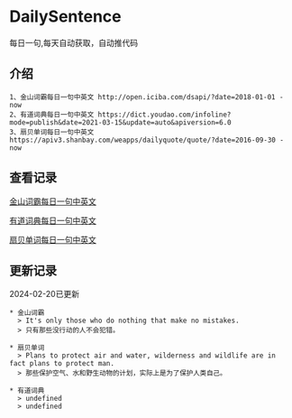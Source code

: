 # DailySentence

每日一句,每天自动获取，自动推代码

## 介绍

```
1、金山词霸每日一句中英文 http://open.iciba.com/dsapi/?date=2018-01-01 - now
2、有道词典每日一句中英文 https://dict.youdao.com/infoline?mode=publish&date=2021-03-15&update=auto&apiversion=6.0
3、扇贝单词每日一句中英文 https://apiv3.shanbay.com/weapps/dailyquote/quote/?date=2016-09-30 - now
```

## 查看记录

[金山词霸每日一句中英文](./data/iciba/)

[有道词典每日一句中英文](./data/youdao/)

[扇贝单词每日一句中英文](./data/shanbay/)

## 更新记录
2024-02-20已更新 
```
* 金山词霸
  > It's only those who do nothing that make no mistakes.
  > 只有那些没行动的人不会犯错。

* 扇贝单词
  > Plans to protect air and water, wilderness and wildlife are in fact plans to protect man.
  > 那些保护空气、水和野生动物的计划，实际上是为了保护人类自己。

* 有道词典
  > undefined
  > undefined

```

